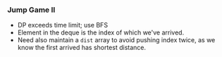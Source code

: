 ### Jump Game II

* DP exceeds time limit; use BFS
* Element in the deque is the index of which we've arrived.
* Need also maintain a `dist` array to avoid pushing index twice, as we know the first arrived has shortest distance.